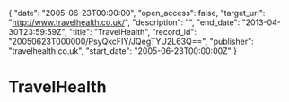 {
  "date": "2005-06-23T00:00:00", 
  "open_access": false, 
  "target_url": "http://www.travelhealth.co.uk/", 
  "description": "", 
  "end_date": "2013-04-30T23:59:59Z", 
  "title": "TravelHealth", 
  "record_id": "20050623T000000/PsyQkcFIY/JQegTYU2L63Q==", 
  "publisher": "travelhealth.co.uk", 
  "start_date": "2005-06-23T00:00:00Z"
}

# TravelHealth

